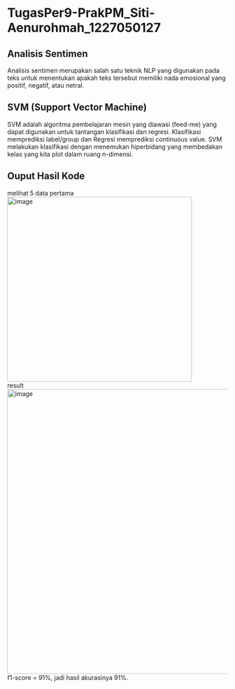 # TugasPer9-PrakPM_Siti-Aenurohmah_1227050127<br>

## Analisis Sentimen<br>
Analisis sentimen merupakan salah satu teknik NLP yang digunakan pada teks untuk menentukan apakah teks tersebut memiliki nada emosional yang positif, negatif, atau netral.<br>

## SVM (Support Vector Machine)<br>
SVM adalah algoritma pembelajaran mesin yang diawasi (feed-me) yang dapat digunakan untuk tantangan klasifikasi dan regresi. Klasifikasi memprediksi label/group dan Regresi memprediksi continuous value. SVM melakukan klasifikasi dengan menemukan hiperbidang yang membedakan kelas yang kita plot dalam ruang n-dimensi.

## Ouput Hasil Kode<br>
melihat 5 data pertama<br>
<img width="422" alt="image" src="https://github.com/user-attachments/assets/5373921d-f2fb-48dd-a248-63d34b90f403" /><br>
result<br>
<img width="650" alt="image" src="https://github.com/user-attachments/assets/67492744-9780-456c-834f-c74a2a788b15" /><br>
f1-score = 91%, jadi hasil akurasinya 91%.


